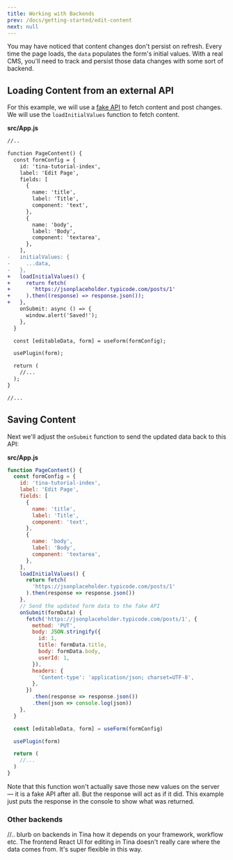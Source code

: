 ```yaml
---
title: Working with Backends
prev: /docs/getting-started/edit-content
next: null
---
```


You may have noticed that content changes don't persist on refresh. Every time the page loads, the `data` populates the form's initial values. With a real CMS, you'll need to track and persist those data changes with some sort of backend.

<!-- TODO: drill this point in better, how Tina doesn't care where the data comes from. List currently documented backend options at the moment or refer to guides to get latest info on backends. -->

## Loading Content from an external API

For this example, we will use a [fake API](https://jsonplaceholder.typicode.com/) to fetch content and post changes. We will use the `loadInitialValues` function to fetch content.

**src/App.js**

```diff
//..

function PageContent() {
  const formConfig = {
    id: 'tina-tutorial-index',
    label: 'Edit Page',
    fields: [
      {
        name: 'title',
        label: 'Title',
        component: 'text',
      },
      {
        name: 'body',
        label: 'Body',
        component: 'textarea',
      },
    ],
-   initialValues: {
-     ...data,
-   },
+   loadInitialValues() {
+     return fetch(
+       'https://jsonplaceholder.typicode.com/posts/1'
+     ).then((response) => response.json());
+   },
    onSubmit: async () => {
      window.alert('Saved!');
    },
  }

  const [editableData, form] = useForm(formConfig);

  usePlugin(form);

  return (
    //...
  );
}

//...
```

## Saving Content

Next we'll adjust the `onSubmit` function to send the updated data back to this API:

**src/App.js**

```js
function PageContent() {
  const formConfig = {
    id: 'tina-tutorial-index',
    label: 'Edit Page',
    fields: [
      {
        name: 'title',
        label: 'Title',
        component: 'text',
      },
      {
        name: 'body',
        label: 'Body',
        component: 'textarea',
      },
    ],
    loadInitialValues() {
      return fetch(
        'https://jsonplaceholder.typicode.com/posts/1'
      ).then(response => response.json())
    },
    // Send the updated form data to the fake API
    onSubmit(formData) {
      fetch('https://jsonplaceholder.typicode.com/posts/1', {
        method: 'PUT',
        body: JSON.stringify({
          id: 1,
          title: formData.title,
          body: formData.body,
          userId: 1,
        }),
        headers: {
          'Content-type': 'application/json; charset=UTF-8',
        },
      })
        .then(response => response.json())
        .then(json => console.log(json))
    },
  }

  const [editableData, form] = useForm(formConfig)

  usePlugin(form)

  return (
    //...
  )
}
```

Note that this function won't actually save those new values on the server — it is a fake API after all. But the response will act as if it did. This example just puts the response in the console to show what was returned.

### Other backends

//.. blurb on backends in Tina how it depends on your framework, workflow etc. The frontend React UI for editing in Tina doesn't really care where the data comes from. It's super flexible in this way.
